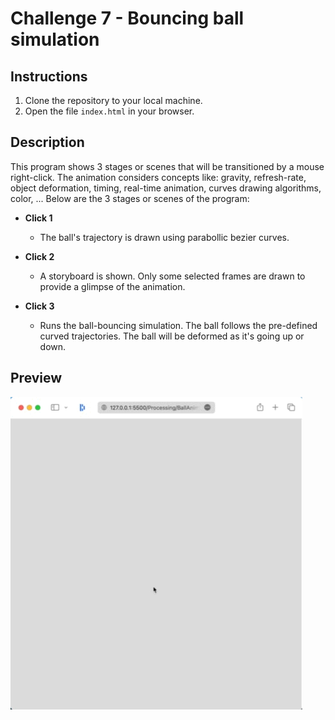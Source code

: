 # Challenge 7 - Bouncing ball simulation

## Instructions

1. Clone the repository to your local machine.
2. Open the file `index.html` in your browser.

## Description

This program shows 3 stages or scenes that will be transitioned by a mouse right-click. The animation considers concepts like:
gravity, refresh-rate, object deformation, timing, real-time animation, curves drawing algorithms, color, ...
Below are the 3 stages or scenes of the program:

- **Click 1**
    - The ball's trajectory is drawn using parabollic bezier curves.

- **Click 2**
    - A storyboard is shown. Only some selected frames are drawn to provide a glimpse of the animation.

- **Click 3**
    - Runs the ball-bouncing simulation. The ball follows the pre-defined curved trajectories. The ball will be deformed as it's going up or down.

## Preview

![Preview](./images/preview.gif)
